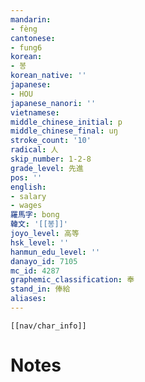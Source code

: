 ```yaml
---
mandarin:
- fèng
cantonese:
- fung6
korean:
- 봉
korean_native: ''
japanese:
- HOU
japanese_nanori: ''
vietnamese:
middle_chinese_initial: p
middle_chinese_final: uŋ
stroke_count: '10'
radical: 人
skip_number: 1-2-8
grade_level: 先進
pos: ''
english:
- salary
- wages
羅馬字: bong
韓文: '[[봉]]'
joyo_level: 高等
hsk_level: ''
hanmun_edu_level: ''
danayo_id: 7105
mc_id: 4287
graphemic_classification: 奉
stand_in: 俸給
aliases:
---
```

```meta-bind-embed
[[nav/char_info]]
```

# Notes
